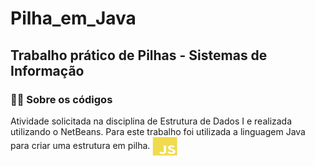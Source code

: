 # Pilha_em_Java


## Trabalho prático de Pilhas - Sistemas de Informação 

### 👨‍💻 Sobre os códigos

Atividade solicitada na disciplina de Estrutura de Dados I e realizada utilizando o NetBeans.
Para este trabalho foi utilizada a linguagem Java para criar uma estrutura em pilha.
 <img align="center" alt="Rafa-Js" height="30" width="40" src="https://raw.githubusercontent.com/devicons/devicon/master/icons/javascript/javascript-plain.svg">


